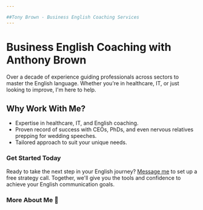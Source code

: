 ```yaml
---

##Tony Brown - Business English Coaching Services
---
```


# Business English Coaching with Anthony Brown

Over a decade of experience guiding professionals across sectors to master the English language. Whether you're in healthcare, IT, or just looking to improve, I'm here to help.

## Why Work With Me?

* Expertise in healthcare, IT, and English coaching.
* Proven record of success with CEOs, PhDs, and even nervous relatives prepping for wedding speeches.
* Tailored approach to suit your unique needs.

### Get Started Today

Ready to take the next step in your English journey? [Message me](mailto:arfbrown@gmail.com) to set up a free strategy call. Together, we'll give you the tools and confidence to achieve your English communication goals.
### More About Me 👋

<!--
**BusinessEnglishCoachTony/BusinessEnglishCoachTony** is a ✨ _special_ ✨ repository because its `README.md` (this file) appears on your GitHub profile.

Here are some ideas to get you started:

- 🔭 I’m currently working on a sleep science class for non-native speakers. Learn TWO things at once! Woo Hoo!
- 🌱 I’m currently learning HTML, CSS and JS. I have a LOOOOONG way to go, but I will keep on trying!
- 👯 I’m looking to collaborate on ways to improve communication among teams. 
- 🤔 I’m looking for help with ways to improve how I teach. I love feedback and want to hear it so I can improve!
- 💬 Ask me about my one-on-one coaching, ANKI cards and more! If you need help communicating in English, let's talk!
- 📫 How to reach me: DM me on LinkedIn : www.linkedin.com/in/tony-brown-mba-rpsgt-cse-33607363 OR: arfbrown+git@gmail.com
- ⚡ Fun fact: I lived in Japan for many years and USED to be pretty fluent in Japanese!
-->
